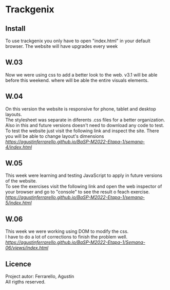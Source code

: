 # Trackgenix
## Install
To use trackgenix you only have to open "index.html" in your default browser.
The website will have upgrades every week

## W.03
Now we were using css to add a better look to the web. v3.1 will be able before this weekend. where will be able the entire visuals elements.
## W.04
On this version the website is responsive for phone, tablet and desktop layouts.   
The stylesheet was separate in diferents .css files for a better organization.  
Also in this and future versions doesn't need to download any code to test.   
To test the website just visit the following link and inspect the site. There you will be able to change layout's dimensions     
*https://agustinferrarello.github.io/BaSP-M2022-Etapa-1/semana-4/index.html*
## W.05
This week were learning and testing JavaScript to apply in future versions of the website.  
To see the exercises visit the following link and open the web inspector of your browser and go to "console" to see the result o feach exercise.    
*https://agustinferrarello.github.io/BaSP-M2022-Etapa-1/semana-5/index.html*
## W.06
This week we were working using DOM to modify the css.  
I have to do a lot of corrections to finish the problem well.   
*https://agustinferrarello.github.io/BaSP-M2022-Etapa-1/Semana-06/views/index.html*
## Licence
Project autor: Ferrarello, Agustín  
All rigths reserved.
